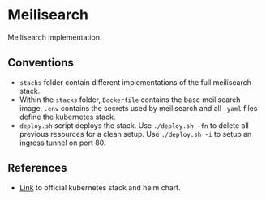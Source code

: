 # Meilisearch
Meilisearch implementation.

## Conventions
- `stacks` folder contain different implementations of the full meilisearch stack.
- Within the `stacks` folder, `Dockerfile` contains the base meilisearch image, `.env` contains the secrets used by meilisearch and all `.yaml` files define the kubernetes stack.
- `deploy.sh` script deploys the stack. Use `./deploy.sh -fn` to delete all previous resources for a clean setup. Use `./deploy.sh -i` to setup an ingress tunnel on port 80.

## References
- [Link](https://github.com/meilisearch/meilisearch-kubernetes) to official kubernetes stack and helm chart.
